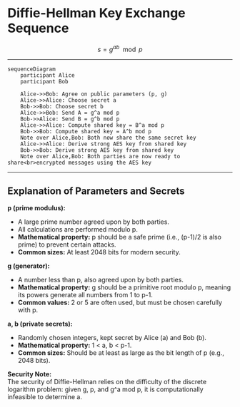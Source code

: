 # Diffie-Hellman Key Exchange Sequence

<!-- <p style="font-size:1.5em;"><b>s = g<sup>ab</sup> mod p</b></p> -->

$$s = g^{ab}\mod p$$

---

```mermaid
sequenceDiagram
    participant Alice
    participant Bob

    Alice->>Bob: Agree on public parameters (p, g)
    Alice->>Alice: Choose secret a
    Bob->>Bob: Choose secret b
    Alice->>Bob: Send A = g^a mod p
    Bob->>Alice: Send B = g^b mod p
    Alice->>Alice: Compute shared key = B^a mod p
    Bob->>Bob: Compute shared key = A^b mod p
    Note over Alice,Bob: Both now share the same secret key
    Alice->>Alice: Derive strong AES key from shared key
    Bob->>Bob: Derive strong AES key from shared key
    Note over Alice,Bob: Both parties are now ready to share<br>encrypted messages using the AES key
```

---

## Explanation of Parameters and Secrets

**p (prime modulus):**

- A large prime number agreed upon by both parties.
- All calculations are performed modulo p.
- **Mathematical property:** p should be a safe prime (i.e., (p-1)/2 is also prime) to prevent certain attacks.
- **Common sizes:** At least 2048 bits for modern security.

**g (generator):**

- A number less than p, also agreed upon by both parties.
- **Mathematical property:** g should be a primitive root modulo p, meaning its powers generate all numbers from 1 to p-1.
- **Common values:** 2 or 5 are often used, but must be chosen carefully with p.

**a, b (private secrets):**

- Randomly chosen integers, kept secret by Alice (a) and Bob (b).
- **Mathematical property:** 1 < a, b < p-1.
- **Common sizes:** Should be at least as large as the bit length of p (e.g., 2048 bits).

**Security Note:**  
The security of Diffie-Hellman relies on the difficulty of the discrete logarithm problem: given g, p, and g^a mod p, it is computationally infeasible to determine a.
